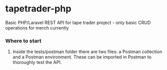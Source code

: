 # tapetrader-php
Basic PHP/Laravel REST API for tape trader project - only basic CRUD operations for merch currently

### Where to start
1. Inside the tests/postman folder there are two files: a Postman collection and a Postman environment. These can be imported in Postman to thoroughly test the API.

